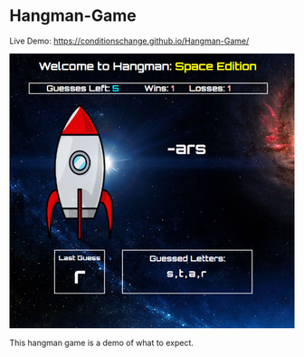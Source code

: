 # Hangman-Game

Live Demo: https://conditionschange.github.io/Hangman-Game/

![alt text](https://raw.githubusercontent.com/ConditionsChange/Hangman-Game/master/assets/snapshots/hangman-snapshot.PNG)

This hangman game is a demo of what to expect.
